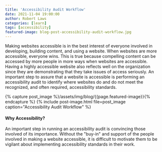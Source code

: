 ```yaml
---
title: 'Accessibility Audit Workflow'
date: 2021-11-04 19:00:00
author: Robert Laws
categories: [learn]
tags: [accessibility]
featured-image: blog-post-accessibility-audit-workflow.jpg
---
```


Making websites accessible is in the best interest of everyone involved in developing, building content, and using a website. When websites are more accessible, everyone wins.<!-- more --> This is true because compelling content can be accessed by more people in more ways when websites are accessible. Having a highly accessible website also reflects well on the organization since they are demonstrating that they take issues of access seriously. An important step to assure that a website is accessible is performing an accessibility audit to identify where websites do and do not meet the recognized, and often required, accessibility standards.

{% capture post_image %}/assets/img/blog/{{page.featured-image}}{% endcapture %}
{% include post-image.html file=post_image caption="Accessibility Audit Workflow" %}

#### Why Accessibility?

An important step in running an accessibility audit is convincing those involved of its importance. Without the "buy-in" and support of the people involved in making a website accessible, it is difficult to motivate them to be vigilant about implementing accessibility standards in their work.
